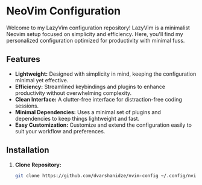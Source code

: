 # NeoVim Configuration

Welcome to my LazyVim configuration repository! LazyVim is a minimalist Neovim setup focused on simplicity and efficiency. Here, you'll find my personalized configuration optimized for productivity with minimal fuss.

## Features

- **Lightweight:** Designed with simplicity in mind, keeping the configuration minimal yet effective.
- **Efficiency:** Streamlined keybindings and plugins to enhance productivity without overwhelming complexity.
- **Clean Interface:** A clutter-free interface for distraction-free coding sessions.
- **Minimal Dependencies:** Uses a minimal set of plugins and dependencies to keep things lightweight and fast.
- **Easy Customization:** Customize and extend the configuration easily to suit your workflow and preferences.

## Installation

1. **Clone Repository:**
    ```bash
    git clone https://github.com/dvarshanidze/nvim-config ~/.config/nvim
    ```
